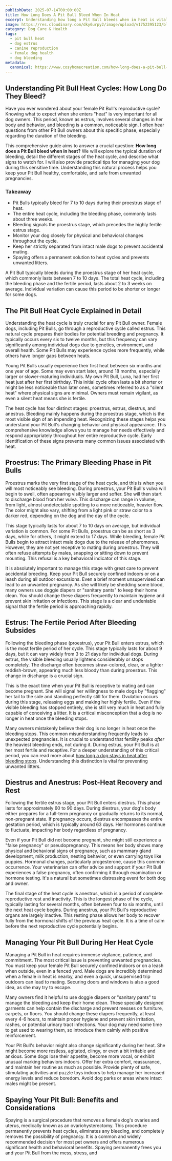 ```yaml
---
publishDate: 2025-07-14T00:00:00Z
title: How Long Does A Pit Bull Bleed When In Heat
excerpt: Understanding how long a Pit Bull bleeds when in heat is vital for responsible pet ownership. Learn about the typical duration, stages, and what to expect.
image: https://res.cloudinary.com/dky6urpy2/image/upload/v1752395123/blog_image_1752395123_vez6nh.webp
category: Dog Care & Health
tags:
  - pit bull heat
  - dog estrus
  - canine reproduction
  - female dog health
  - dog bleeding
metadata:
  canonical: https://www.cosyhomecreation.com/how-long-does-a-pit-bull-bleed-when-in-heat
---
```


## Understanding Pit Bull Heat Cycles: How Long Do They Bleed?

Have you ever wondered about your female Pit Bull's reproductive cycle? Knowing what to expect when she enters "heat" is very important for all dog owners. This period, known as estrus, involves several changes in her body and behavior, and bleeding is a common, noticeable sign. I often hear questions from other Pit Bull owners about this specific phase, especially regarding the duration of the bleeding.

This comprehensive guide aims to answer a crucial question: **How long does a Pit Bull bleed when in heat?** We will explore the typical duration of bleeding, detail the different stages of the heat cycle, and describe what signs to watch for. I will also provide practical tips for managing your dog during this sensitive time. Understanding this natural process helps you keep your Pit Bull healthy, comfortable, and safe from unwanted pregnancies.

### Takeaway

*   Pit Bulls typically bleed for 7 to 10 days during their proestrus stage of heat.
*   The entire heat cycle, including the bleeding phase, commonly lasts about three weeks.
*   Bleeding signals the proestrus stage, which precedes the highly fertile estrus stage.
*   Monitor your dog closely for physical and behavioral changes throughout the cycle.
*   Keep her strictly separated from intact male dogs to prevent accidental mating.
*   Spaying offers a permanent solution to heat cycles and prevents unwanted litters.

A Pit Bull typically bleeds during the proestrus stage of her heat cycle, which commonly lasts between 7 to 10 days. The total heat cycle, including the bleeding phase and the fertile period, lasts about 2 to 3 weeks on average. Individual variation can cause this period to be shorter or longer for some dogs.

## The Pit Bull Heat Cycle Explained in Detail

Understanding the heat cycle is truly crucial for any Pit Bull owner. Female dogs, including Pit Bulls, go through a reproductive cycle called estrus. This natural cycle prepares their bodies for potential breeding and pregnancy. It typically occurs every six to twelve months, but this frequency can vary significantly among individual dogs due to genetics, environment, and overall health. Some Pit Bulls may experience cycles more frequently, while others have longer gaps between heats.

Young Pit Bulls usually experience their first heat between six months and one year of age. Some may even start later, around 18 months, especially larger or slower-maturing individuals. My own Pit Bull, Luna, had her first heat just after her first birthday. This initial cycle often lasts a bit shorter or might be less noticeable than later ones, sometimes referred to as a "silent heat" where physical signs are minimal. Owners must remain vigilant, as even a silent heat means she is fertile.

The heat cycle has four distinct stages: proestrus, estrus, diestrus, and anestrus. Bleeding mainly happens during the proestrus stage, which is the most visible sign of an impending heat. Recognizing these stages helps you understand your Pit Bull's changing behavior and physical appearance. This comprehensive knowledge allows you to manage her needs effectively and respond appropriately throughout her entire reproductive cycle. Early identification of these signs prevents many common issues associated with heat.

## Proestrus: The Primary Bleeding Phase in Pit Bulls

Proestrus marks the very first stage of the heat cycle, and this is when you will most noticeably see bleeding. During proestrus, your Pit Bull's vulva will begin to swell, often appearing visibly larger and softer. She will then start to discharge blood from her vulva. This discharge can range in volume, from light, almost undetectable spotting to a more noticeable, heavier flow. The color might also vary, shifting from a light pink or straw color to a darker red, depending on the dog and the day of the cycle.

This stage typically lasts for about 7 to 10 days on average, but individual variation is common. For some Pit Bulls, proestrus can be as short as 3 days, while for others, it might extend to 17 days. While bleeding, female Pit Bulls begin to attract intact male dogs due to the release of pheromones. However, they are not yet receptive to mating during proestrus. They will often refuse attempts by males, snapping or sitting down to prevent mounting. This refusal is a key behavioral indicator of this stage.

It is absolutely important to manage this stage with great care to prevent accidental breeding. Keep your Pit Bull securely confined indoors or on a leash during all outdoor excursions. Even a brief moment unsupervised can lead to an unwanted pregnancy. As she will likely be shedding some blood, many owners use doggie diapers or "sanitary pants" to keep their home clean. You should change these diapers frequently to maintain hygiene and prevent skin irritation or infections. This stage is a clear and undeniable signal that the fertile period is approaching rapidly.

## Estrus: The Fertile Period After Bleeding Subsides

Following the bleeding phase (proestrus), your Pit Bull enters estrus, which is the most fertile period of her cycle. This stage typically lasts for about 9 days, but it can vary widely from 3 to 21 days for individual dogs. During estrus, the visible bleeding usually lightens considerably or stops completely. The discharge often becomes straw-colored, clear, or a lighter reddish-brown, appearing much less bloody than during proestrus. This change in discharge is a crucial sign.

This is the exact time when your Pit Bull is receptive to mating and can become pregnant. She will signal her willingness to male dogs by "flagging" her tail to the side and standing perfectly still for them. Ovulation occurs during this stage, releasing eggs and making her highly fertile. Even if the visible bleeding has stopped entirely, she is still very much in heat and fully capable of conceiving a litter. It is a critical misconception that a dog is no longer in heat once the bleeding stops.

Many owners mistakenly believe their dog is no longer in heat once the bleeding stops. This common misunderstanding frequently leads to unexpected pregnancies. It is crucial to understand that fertility peaks *after* the heaviest bleeding ends, not during it. During estrus, your Pit Bull is at her most fertile and receptive. For a deeper understanding of this critical period, you can read more about [how long a dog stays in heat after bleeding stops](https://cosyhomecreation.com/how-long-does-a-dog-stay-in-heat-after-bleeding-stops). Understanding this distinction is vital for preventing unwanted litters.

## Diestrus and Anestrus: Post-Heat Recovery and Rest

Following the fertile estrus stage, your Pit Bull enters diestrus. This phase lasts for approximately 60 to 90 days. During diestrus, your dog's body either prepares for a full-term pregnancy or gradually returns to its normal, non-pregnant state. If pregnancy occurs, diestrus encompasses the entire gestation period, which is typically around 63 days. Her hormones continue to fluctuate, impacting her body regardless of pregnancy.

Even if your Pit Bull did not become pregnant, she might still experience a "false pregnancy" or pseudopregnancy. This means her body shows many physical and behavioral signs of pregnancy, such as mammary gland development, milk production, nesting behavior, or even carrying toys like puppies. Hormonal changes, particularly progesterone, cause this common occurrence. Your veterinarian can offer advice and support if your Pit Bull experiences a false pregnancy, often confirming it through examination or hormone testing. It's a natural but sometimes distressing event for both dog and owner.

The final stage of the heat cycle is anestrus, which is a period of complete reproductive rest and inactivity. This is the longest phase of the cycle, typically lasting for several months, often between four to six months, until the next heat cycle begins. During anestrus, your Pit Bull's reproductive organs are largely inactive. This resting phase allows her body to recover fully from the hormonal shifts of the previous heat cycle. It is a time of calm before the next reproductive cycle potentially begins.

## Managing Your Pit Bull During Her Heat Cycle

Managing a Pit Bull in heat requires immense vigilance, patience, and commitment. The most critical issue is preventing unwanted pregnancies. You must keep your female Pit Bull securely confined indoors or on a leash when outside, even in a fenced yard. Male dogs are incredibly determined when a female in heat is nearby, and even a quick, unsupervised trip outdoors can lead to mating. Securing doors and windows is also a good idea, as she may try to escape.

Many owners find it helpful to use doggie diapers or "sanitary pants" to manage the bleeding and keep their home clean. These specially designed garments can help contain the discharge and prevent messes on furniture, carpets, or floors. You should change these diapers frequently, at least every 4-6 hours, to maintain proper hygiene and prevent skin irritation, rashes, or potential urinary tract infections. Your dog may need some time to get used to wearing them, so introduce them calmly with positive reinforcement.

Your Pit Bull's behavior might also change significantly during her heat. She might become more restless, agitated, clingy, or even a bit irritable and anxious. Some dogs lose their appetite, become more vocal, or exhibit unusual marking behaviors indoors. Offer her extra comfort, reassurance, and maintain her routine as much as possible. Provide plenty of safe, stimulating activities and puzzle toys indoors to help manage her increased energy levels and reduce boredom. Avoid dog parks or areas where intact males might be present.

## Spaying Your Pit Bull: Benefits and Considerations

Spaying is a surgical procedure that removes a female dog's ovaries and uterus, medically known as an ovariohysterectomy. This procedure permanently prevents heat cycles, eliminates any bleeding, and completely removes the possibility of pregnancy. It is a common and widely recommended decision for most pet owners and offers numerous significant health and behavioral benefits. Spaying permanently frees you and your Pit Bull from the mess, stress, and